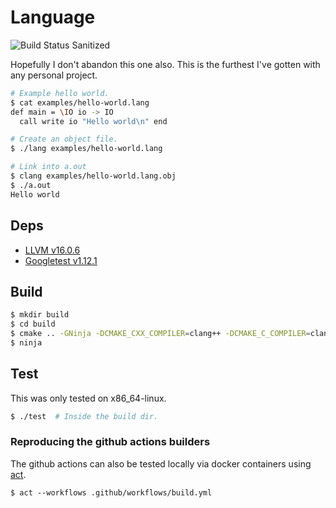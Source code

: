 # Language

![Build Status Sanitized](https://github.com/PiJoules/lang/actions/workflows/build-sanitized.yml/badge.svg)

Hopefully I don't abandon this one also. This is the furthest I've gotten with
any personal project.

```sh
# Example hello world.
$ cat examples/hello-world.lang
def main = \IO io -> IO
  call write io "Hello world\n" end

# Create an object file.
$ ./lang examples/hello-world.lang

# Link into a.out
$ clang examples/hello-world.lang.obj
$ ./a.out
Hello world
```

## Deps

- [LLVM v16.0.6](https://github.com/llvm/llvm-project/releases/tag/llvmorg-16.0.6)
- [Googletest v1.12.1](https://github.com/google/googletest/releases/tag/release-1.12.1)

## Build

```sh
$ mkdir build
$ cd build
$ cmake .. -GNinja -DCMAKE_CXX_COMPILER=clang++ -DCMAKE_C_COMPILER=clang -DCMAKE_EXPORT_COMPILE_COMMANDS=ON
$ ninja
```

## Test

This was only tested on x86_64-linux.

```sh
$ ./test  # Inside the build dir.
```

### Reproducing the github actions builders

The github actions can also be tested locally via  docker containers using
[act](https://github.com/nektos/act).

```
$ act --workflows .github/workflows/build.yml
```
